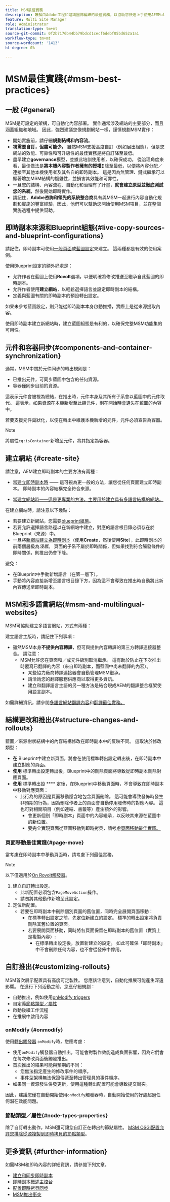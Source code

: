 ```yaml
---
title: MSM最佳實務
description: 瞭解由Adobe工程和諮詢團隊編譯的最佳實務，以協助您快速上手使用AEMMulti Site Manager。
feature: Multi Site Manager
role: Administrator
translation-type: tm+mt
source-git-commit: 0f2b7176b44bb79bdcd1cecf6debf05bd652a1a1
workflow-type: tm+mt
source-wordcount: '1413'
ht-degree: 0%

---
```



# MSM最佳實踐{#msm-best-practices}

## 一般 {#general}

MSM是可設定的架構，可自動化內容部署。 實作通常涉及網站的主要部分，而且涵蓋組織和地域。 因此，強烈建議您像規劃網站一樣，謹慎規劃MSM實作：

* 開始實施前，請仔細&#x200B;**規劃結構和內容流**。
* **視需要自訂，但盡可能少。** 雖然MSM支援高度自訂（例如展出組態），但是您網站的效能、可靠性和可升級性的最佳實務是將自訂降至最低。
* 盡早建立&#x200B;**governance**&#x200B;模型，並據此培訓使用者，以確保成功。 從治理角度來看，最佳做法是&#x200B;**將本機內容製作者擁有的授權(**)降至最低，以便將內容分配／連接至其他本機使用者及其各自的即時副本。 這是因為無管理、鏈式繼承可以顯著增加MSM結構的複雜性，並損害其效能和可靠性。
* 一旦您的結構、內容流程、自動化和治理有了計畫，**就會建立原型並徹底測試您的系統**，然後開始即時實作。
* 請記住，**Adobe咨詢和領先的系統整合商**&#x200B;具有與MSM一起進行內容自動化規劃和實施的豐富經驗，因此，他們可以幫助您開始使用MSM項目，並在整個實施過程中提供幫助。

## 即時副本來源和Blueprint組態{#live-copy-sources-and-blueprint-configurations}

請記住，即時副本可使用[一般頁面](creating-live-copies.md#creating-a-live-copy-of-a-page)或[藍圖設定](creating-live-copies.md#creating-a-live-copy-of-a-site-from-a-blueprint-configuration)來建立。 這兩種都是有效的使用案例。

使用Blueprint設定的額外好處是：

* 允許作者在藍圖上使用&#x200B;**Rovolt**&#x200B;選項，以便明確將修改推送至繼承自此藍圖的即時副本。
* 允許作者使用&#x200B;**建立網站**，以輕鬆選擇語言並設定即時副本的結構。
* 定義與藍圖有關的即時副本的預設轉出設定。

如果未參考藍圖設定，則只能從即時副本本身啟動推播，實際上是從來源提取內容。

使用即時副本建立新網站時，建立藍圖組態是有利的，以確保完整MSM功能集的可用性。

## 元件和容器同步{#components-and-container-synchronization}

通常，MSM中關於元件同步的轉出規則是：

* 已推出元件，可同步藍圖中包含的任何資源。
* 容器僅同步目前的資源。

這表示元件會被視為總結，在推出時，元件本身及其所有子系會以藍圖中的元件取代。 這表示，如果資源在本機新增至此類元件，則在開始時會遺失在藍圖的內容中。

若要支援元件巢狀化，以便在轉出中維護本機新增的元件，元件必須宣告為容器。

>[!NOTE]
>
>將屬性`cq:isContainer`新增至元件，將其指定為容器。

## 建立網站 {#create-site}

請注意，AEM建立即時副本的主要方法有兩種：

* 當[建立即時副本時](creating-live-copies.md#creating-a-live-copy-of-a-page) —— 這可視為更一般的方法，讓您從任何頁面建立即時副本。 即時副本的內容結構完全符合來源。

* 當[建立網站時——這是更專業的方法，主要用於建立具有多語言結構的網站。](creating-live-copies.md#creating-a-live-copy-of-a-site-from-a-blueprint-configuration)

在建立網站時，請注意以下幾點：

* 若要建立新網站，您需要[blueprint組態](creating-live-copies.md#managing-blueprint-configurations)。
* 若要允許選擇語言路徑以在新網站中建立，對應的語言根目錄必須存在於Blueprint（來源）中。
* 一旦將[新網站建立為即時副本](creating-live-copies.md#creating-a-live-copy-of-a-site-from-a-blueprint-configuration)（使用&#x200B;**Create**，然後使用&#x200B;**Site**），此即時副本的前兩個層級為&#x200B;*淺層*。 頁面的子系不屬於即時關係，但如果找到符合觸發條件的即時關係，則推出仍會下降。

避免：

* 在Blueprint中手動新增語言（在第一層下）。
* 手動將內容直接新增至語言根目錄下方，因為這不會導致在推出時自動將此新內容傳送至即時副本。

## MSM和多語言網站{#msm-and-multilingual-websites}

MSM可協助建立多語言網站，方式有兩種：

建立語言主版時，請記住下列事項：

* 雖然MSM本身&#x200B;**不提供內容轉譯**，但可與提供內容轉譯的第三方轉譯連接器整合。 請注意：
   * MSM允許您在頁面和／或元件級別取消繼承。 這有助於防止在下次推出時覆寫已翻譯的內容（來自即時副本，而藍圖中尚未翻譯的內容）。
      * 某些協力廠商轉譯連接器會自動管理MSM繼承。
      * 請洽詢您的翻譯服務供應商以取得更多資訊。
      * 建立和翻譯語言主語的另一種方法是結合現成AEM的翻譯整合框架使用語言副本。

如需詳細資訊，請參閱[多語言網站翻譯內容](/help/sites-cloud/administering/translation/overview.md)和[翻譯最佳實務。](/help/sites-cloud/administering/translation/best-practices.md)

## 結構更改和推出{#structure-changes-and-rollouts}

藍圖／來源樹狀結構中的內容結構修改在即時副本中的反映不同。 這取決於修改類型：

* **在** Blueprint中建立新頁面，將會在使用標準轉出設定轉出後，在即時副本中建立對應的頁面。
* **使用** 標準轉出設定轉出後，Blueprint中的刪除頁面將導致從即時副本刪除對應頁面。
* **使用** 標準轉出設 **** 定後，在Blueprint中移動頁面時，不會導致在即時副本中移動對應頁面：
   * 此行為的原因是頁面移動隱含地包含頁面刪除。 這可能會導致發佈時發生非預期的行為，因為刪除作者上的頁面會自動停用發佈時的對應內容。 這也可對相關項目（例如連結、書籤等）產生額外的影響。
      * 會更新個別「即時副本」頁面中的內容繼承，以反映其來源在藍圖中的新位置。
      * 要完全實現頁面從藍圖移動到即時拷貝，請考慮[頁面移動最佳實踐。](#page-move)

### 頁面移動最佳實踐{#page-move}

當考慮在即時副本中移動頁面時，請考慮下列最佳實務。

>[!NOTE]
>
>以下僅適用於[On Rovolt觸發器](live-copy-sync-config.md#rollout-triggers)。

1. 建立自訂轉出設定。
   * 此新配置必須包含`PageMoveAction`操作。
   * 請勿將其他動作新增至此設定。
1. 定位新配置。
   * 若要在即時副本中刪除個別頁面的舊位置，同時完全展開頁面移動：
      * 在標準轉出設定之前，先定位新建立的設定。 標準的轉出設定將負責刪除其舊位置的頁面。
      * 若要展開頁面移動，同時將各頁面保留在即時副本的舊位置（實質上是複製內容）:
         * 在標準轉出設定後，放置新建立的設定。 如此可確保「即時副本」中不會刪除任何內容，也不會從發佈中停用。

## 自訂推出{#customizing-rollouts}

MSM首次展示配置具有高度可定製性。 您應該注意到，自動化推展可能產生深遠影響。 在進行下列活動之前，您應仔細規劃：

* 自動推出，例如使用[onModify triggers](#onmodify)
* 自定義[節點類型／屬性](#node-types-properties)
* 啟動後續工作流程
* 在推展中啟用內容

### onModify {#onmodify}

使用[轉出觸發器](live-copy-sync-config.md#rollout-triggers) `onModify`時，您應考慮：

* 使用`onModify`觸發器自動推出，可能會對製作效能造成負面影響，因為它們會在每次修改頁面後觸發推出。
* 首次推出的結果可能與預期的不同：
   * 您無法指定產生的修改事件的順序。
   * 事件型架構無法保證傳遞至轉出管理員的事件順序。
* 如果同一資源發生併發更新，使用這種轉出配置可能會導致提交衝突。

因此，建議您僅在自動開始使用`onModify`觸發器時，自動開始使用的好處超過任何潛在效能問題。

### 節點類型／屬性{#node-types-properties}

除了自訂轉出動作，MSM還可讓您自訂正在轉出的節點屬性。 [MSM OSGi配置允許您排除從源複製到即時拷貝的節點類型](live-copy-sync-config.md#excluding-properties-and-node-types-from-synchronization)。

## 更多資訊 {#further-information}

如需MSM和即時內容的詳細資訊，請參閱下列文章。

* [建立和同步即時副本](creating-live-copies.md)
* [即時副本概述主控台](live-copy-overview.md)
* [配置即時拷貝同步](live-copy-sync-config.md)
* [MSM推出衝突](rollout-conflicts.md)
